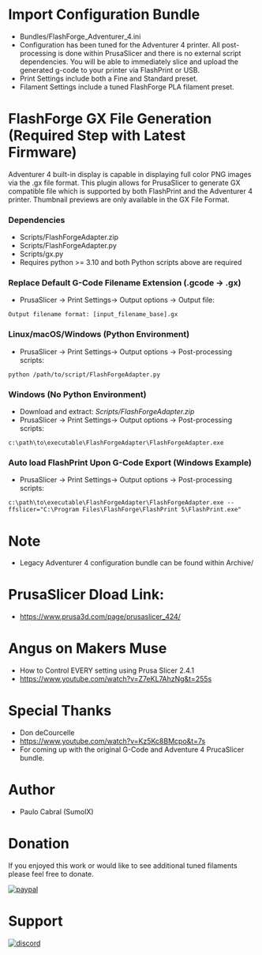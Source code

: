 # Import Configuration Bundle
* Bundles/FlashForge_Adventurer_4.ini
* Configuration has been tuned for the Adventurer 4 printer. All post-processing is done within PrusaSlicer and there is no external script dependencies. You will be able to immediately slice and upload the generated g-code to your printer via FlashPrint or USB.
* Print Settings include both a Fine and Standard preset.
* Filament Settings include a tuned FlashForge PLA filament preset.

# FlashForge GX File Generation (Required Step with Latest Firmware)
Adventurer 4 built-in display is capable in displaying full color PNG images via the .gx file format.  This plugin allows for PrusaSlicer to generate GX compatible file which is supported by both FlashPrint and the Adventurer 4 printer.  Thumbnail previews are only available in the GX File Format.
### Dependencies
* Scripts/FlashForgeAdapter.zip
* Scripts/FlashForgeAdapter.py
* Scripts/gx.py
* Requires python >= 3.10 and both Python scripts above are required

### Replace Default G-Code Filename Extension (.gcode -> .gx)
* PrusaSlicer -> Print Settings-> Output options -> Output file:
```
Output filename format: [input_filename_base].gx
```

### Linux/macOS/Windows (Python Environment)
* PrusaSlicer -> Print Settings-> Output options -> Post-processing scripts:
```
python /path/to/script/FlashForgeAdapter.py
```

### Windows (No Python Environment)
* Download and extract: *Scripts/FlashForgeAdapter.zip*
* PrusaSlicer -> Print Settings-> Output options -> Post-processing scripts:
```
c:\path\to\executable\FlashForgeAdapter\FlashForgeAdapter.exe
```

### Auto load FlashPrint Upon G-Code Export (Windows Example)
* PrusaSlicer -> Print Settings-> Output options -> Post-processing scripts:
```
c:\path\to\executable\FlashForgeAdapter\FlashForgeAdapter.exe --ffslicer="C:\Program Files\FlashForge\FlashPrint 5\FlashPrint.exe"
```

# Note
* Legacy Adventurer 4 configuration bundle can be found within Archive/

# PrusaSlicer Dload Link:
* https://www.prusa3d.com/page/prusaslicer_424/ 

# Angus on Makers Muse
* How to Control EVERY setting using Prusa Slicer 2.4.1
* https://www.youtube.com/watch?v=Z7eKL7AhzNg&t=255s 

# Special Thanks
* Don deCourcelle
* https://www.youtube.com/watch?v=Kz5Kc8BMcpo&t=7s
* For coming up with the original G-Code and Adventure 4 PrucaSlicer bundle.

# Author
* Paulo Cabral (SumolX)

# Donation
If you enjoyed this work or would like to see additional tuned filaments please feel free to donate.

[![paypal](https://www.paypalobjects.com/en_US/i/btn/btn_donateCC_LG.gif)](https://www.paypal.com/donate/?hosted_button_id=E4DSQMLR5JUXS)

# Support
[![discord](https://theme.zdassets.com/theme_assets/678183/cc59daa07820943e943c2fc283b9079d7003ff76.svg)](https://discord.gg/rRzp63MJtu_)
